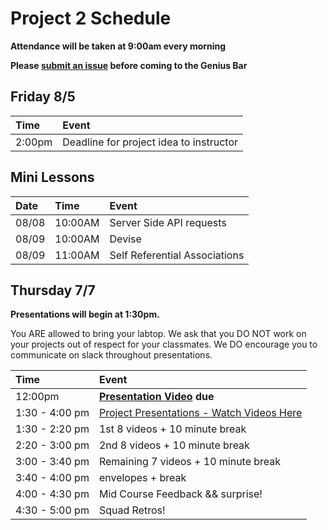 # Project 2 Schedule

**Attendance will be taken at 9:00am every morning**

**Please [submit an issue](https://github.com/ga-wdi-exercises/project2/issues/new) before coming to the Genius Bar**

## Friday 8/5

| Time   | Event                                   |
|:-------|:----------------------------------------|
| 2:00pm | Deadline for project idea to instructor |

## Mini Lessons

| Date | Time | Event |
|:-----|:--------|:-------|
|08/08 | 10:00AM | Server Side API requests |
|08/09 | 10:00AM | Devise |
|08/09 | 11:00AM | Self Referential Associations |

## Thursday 7/7

**Presentations will begin at 1:30pm.**

You ARE allowed to bring your labtop. We ask that you DO NOT work on your projects out of respect for your classmates. We DO encourage you to communicate on slack throughout presentations.

| Time          | Event                                             |
|:--------------|:--------------------------------------------------|
| 12:00pm        | **[Presentation Video](./presentations.md) due** |
| 1:30 - 4:00 pm | [Project Presentations - Watch Videos Here](./wdi11_presentation_videos.md)      |
| 1:30 - 2:20 pm | 1st 8 videos + 10 minute break                   |
| 2:20 - 3:00 pm | 2nd 8 videos + 10 minute break                   |
| 3:00 - 3:40 pm | Remaining 7 videos + 10 minute break             |
| 3:40 - 4:00 pm | envelopes + break                                 |
| 4:00 - 4:30 pm | Mid Course Feedback && surprise!
| 4:30 - 5:00 pm | Squad Retros!                                    |
